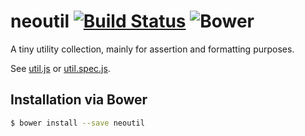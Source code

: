 # neoutil [![Build Status](https://travis-ci.org/justlep/neoutil.svg?branch=master)](https://travis-ci.org/justlep/neoutil) ![Bower](https://img.shields.io/bower/v/neoutil.svg)
A tiny utility collection, mainly for assertion and formatting purposes.

See [util.js](./src/util.js) or [util.spec.js](./spec/util.spec.js).

## Installation via Bower
```sh
$ bower install --save neoutil
```
